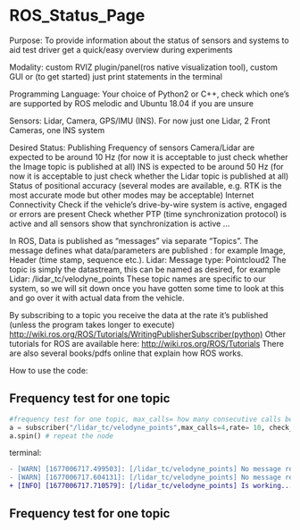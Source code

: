 # ROS_Status_Page
Purpose: To provide information about the status of sensors and systems to aid test driver get a quick/easy overview during experiments

Modality: custom RVIZ plugin/panel(ros native visualization tool), custom GUI or (to get started) just print statements in the terminal

Programming Language: Your choice of Python2 or C++, check which one’s are supported by ROS melodic and Ubuntu 18.04 if you are unsure

Sensors: Lidar, Camera, GPS/IMU (INS). 
For now just one Lidar, 2 Front Cameras, one INS system

Desired Status: 
Publishing Frequency of sensors 
Camera/Lidar are expected to be around 10 Hz (for now it is acceptable to just check whether the Image topic is published at all) 
INS is expected to be around 50 Hz (for now it is acceptable to just check whether the Lidar topic is published at all) 
Status of positional accuracy (several modes are available, e.g. RTK is the most accurate mode but other modes may be acceptable)
Internet Connectivity
Check if the vehicle’s drive-by-wire system is active, engaged or errors are present
Check whether PTP (time synchronization protocol) is active and all sensors show that synchronization is active
…

In ROS, Data is published as “messages” via separate “Topics”. 
The message defines what data/parameters are published : for example Image, Header (time stamp, sequence etc.). Lidar: Message type: Pointcloud2
The topic is simply the datastream, this can be named as desired, for example Lidar: /lidar_tc/velodyne_points
These topic names are specific to our system, so we will sit down once you have gotten some time to look at this and go over it with actual data from the vehicle. 

By subscribing to a topic you receive the data at the rate it’s published (unless the program takes longer to execute) http://wiki.ros.org/ROS/Tutorials/WritingPublisherSubscriber(python) 
Other tutorials for ROS are available here: http://wiki.ros.org/ROS/Tutorials 
There are also several books/pdfs online that explain how ROS works. 

<h> How to use the code: </h>

<h2> Frequency test for one topic </h2>

```python
#frequency test for one topic, max_calls= how many consecutive calls before printing warnning,rate= hz, check_period= how many times to check the topic, gps_status= enable gps accuracy testing
a = subscriber("/lidar_tc/velodyne_points",max_calls=4,rate= 10, check_period=-1, gps_status=False)
a.spin() # repeat the node
```
terminal:
```diff
- [WARN] [1677006717.499503]: [/lidar_tc/velodyne_points] No message received for 33 calls on rate of 10 Hz.
- [WARN] [1677006717.604131]: [/lidar_tc/velodyne_points] No message received for 34 calls on rate of 10 Hz.
+ [INFO] [1677006717.710579]: [/lidar_tc/velodyne_points] Is working...
```



<h2> Frequency test for one topic </h2>
